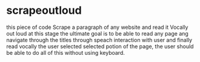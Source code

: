# scrapeoutloud
this piece of code Scrape a paragraph of any website and read it Vocally out loud at this stage the ultimate goal is to be able to read any page ang navigate through the titles through speach interaction with user and finally read vocally the user selected selected potion of the page, the user should be able to do all of this without using keyboard.
